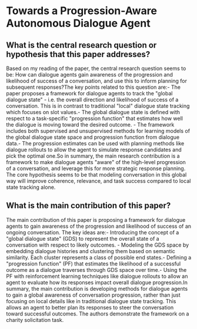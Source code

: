 # Towards a Progression-Aware Autonomous Dialogue Agent

## What is the central research question or hypothesis that this paper addresses?

Based on my reading of the paper, the central research question seems to be: How can dialogue agents gain awareness of the progression and likelihood of success of a conversation, and use this to inform planning for subsequent responses?The key points related to this question are:- The paper proposes a framework for dialogue agents to track the "global dialogue state" - i.e. the overall direction and likelihood of success of a conversation. This is in contrast to traditional "local" dialogue state tracking which focuses on slot values.- The global dialogue state is defined with respect to a task-specific "progression function" that estimates how well the dialogue is moving toward the desired outcome. - The framework includes both supervised and unsupervised methods for learning models of the global dialogue state space and progression function from dialogue data.- The progression estimates can be used with planning methods like dialogue rollouts to allow the agent to simulate response candidates and pick the optimal one.So in summary, the main research contribution is a framework to make dialogue agents "aware" of the high-level progression of a conversation, and leverage this for more strategic response planning. The core hypothesis seems to be that modeling conversation in this global way will improve coherence, relevance, and task success compared to local state tracking alone.


## What is the main contribution of this paper?

The main contribution of this paper is proposing a framework for dialogue agents to gain awareness of the progression and likelihood of success of an ongoing conversation. The key ideas are:- Introducing the concept of a "global dialogue state" (GDS) to represent the overall state of a conversation with respect to likely outcomes. - Modeling the GDS space by embedding dialogue histories and clustering them based on semantic similarity. Each cluster represents a class of possible end states.- Defining a "progression function" (PF) that estimates the likelihood of a successful outcome as a dialogue traverses through GDS space over time.- Using the PF with reinforcement learning techniques like dialogue rollouts to allow an agent to evaluate how its responses impact overall dialogue progression.In summary, the main contribution is developing methods for dialogue agents to gain a global awareness of conversation progression, rather than just focusing on local details like in traditional dialogue state tracking. This allows an agent to better plan its responses to steer the conversation toward successful outcomes. The authors demonstrate the framework on a charity solicitation task.
